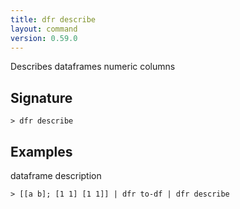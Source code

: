 ```yaml
---
title: dfr describe
layout: command
version: 0.59.0
---
```


Describes dataframes numeric columns

## Signature

```> dfr describe ```

## Examples

dataframe description
```shell
> [[a b]; [1 1] [1 1]] | dfr to-df | dfr describe
```
